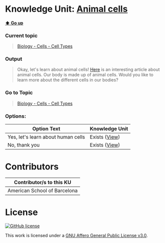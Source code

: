 # Knowledge Unit: [Animal cells](../../knowledge_units/biology-cells-cell-types/animal-cells.md)

#### [:arrow_up: Go up](../../topics/biology-cells-cell-types.md)
### Current topic
> [Biology - Cells - Cell Types](../../topics/biology-cells-cell-types.md)
### Output
> Okay, let&#039;s learn about animal cells! [Here](https://basicbiology.net/micro/cells/animal-cells) is an interesting article about animal cells. Our body is made up of animal cells. Would you like to learn more about the different cells in our bodies?
### Go to Topic
> [Biology - Cells - Cell Types](../../topics/biology-cells-cell-types.md)

### Options: 

| Option Text | Knowledge Unit |
| - | - |  
| Yes, let&#039;s learn about human cells  |  Exists ([View](../../knowledge_units/biology-cells-cell-types/yes-lets-learn-about-human-cells.md))  |  
| No, thank you  |  Exists ([View](../../knowledge_units/biology-cells-cell-types/no-thank-you.md))  | 

# Contributors

| Contributor/s to this KU |
| - | 
| American School of Barcelona |

# License
[![GitHub license](https://img.shields.io/github/license/inbrainz/cerebro)](https://github.com/inbrainz/cerebro/blob/master/LICENSE)

This work is licensed under a [GNU Affero General Public License v3.0](https://www.gnu.org/licenses/agpl-3.0.txt).